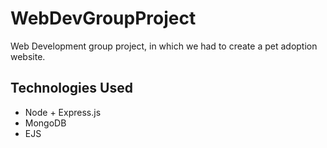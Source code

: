 # WebDevGroupProject

Web Development group project, in which we had to create a pet adoption website. 

## Technologies Used

- Node + Express.js
- MongoDB
- EJS 
